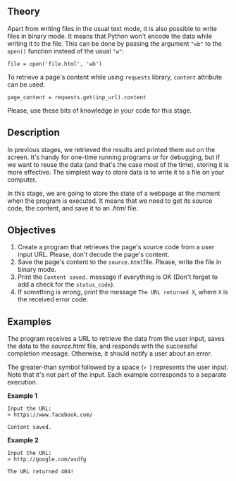 ## Theory

Apart from writing files in the usual text mode, it is also possible to write files in binary mode. It means that Python won't encode the data while writing it to the file. This can be done by passing the argument `"wb"` to the `open()` function instead of the usual `"w"`:

    file = open('file.html', 'wb')

To retrieve a page's content while using `requests` library, `content` attribute can be used:

    page_content = requests.get(inp_url).content

Please, use these bits of knowledge in your code for this stage.

## Description

In previous stages, we retrieved the results and printed them out on the screen. It's handy for one-time running programs or for debugging, but if we want to reuse the data (and that's the case most of the time), storing it is more effective. The simplest way to store data is to write it to a file on your computer.

In this stage, we are going to store the state of a webpage at the moment when the program is executed. It means that we need to get its source code, the content, and save it to an *.html* file. 

## Objectives

1. Create a program that retrieves the page's source code from a user input URL. Please, don't decode the page's content.
2. Save the page's content to the `source.html`file. Please, write the file in binary mode.
3. Print the `Content saved.` message if everything is OK (Don't forget to add a check for the `status_code`).
4. If something is wrong, print the message `The URL returned X`, where `X` is the received error code.

## Examples

The program receives a URL to retrieve the data from the user input, saves the data to the *source.html* file, and responds with the successful completion message. Otherwise, it should notify a user about an error.

The greater-than symbol followed by a space (`> `) represents the user input. Note that it's not part of the input. Each example corresponds to a separate execution.

**Example 1**

    Input the URL:
    > https://www.facebook.com/
    
    Content saved.
    

**Example 2**

    Input the URL:
    > http://google.com/asdfg
    
    The URL returned 404!
    
